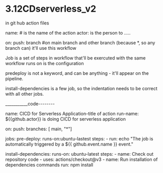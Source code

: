# 3.12CDserverless_v2

in git hub action files

name: # is the name of the action
actor: is the person to .....

on: push: branch
#on main branch and other branch (because *, so any branch can)  it'll use this workflow

Job is a set of steps in workflow that'll be exercuted with the same workflow
runs on is the configuration 

predeploy is not a keyword, and can be anything - it'll appear on the pipeline. 

install-dependencies is a few job, so the indentation needs to be correct with all other jobs.

___________code--------

name: CICD for Serverless Application-title of action
run-name: ${{github.actor}} is doing CICD for serverless application

on: 
  push:
    branches: [ main, "*"]

jobs:
  pre-deploy:
    runs-on:ubuntu-lastest
    steps:
      - run: echo "The job is automatically triggered by a ${{ github.event.name }} event."

  install-dependencies:
    runs-on: ubuntu-latest
    steps:
      - name: Check out repository code
      - uses: actions/checkout@v3
      - name: Run installation of dependencies commands
        run: npm install

  

